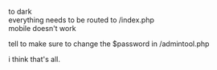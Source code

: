 to dark  
everything needs to be routed to /index.php  
mobile doesn't work  
  
tell to make sure to change the $password in /admintool.php  
  
i think that's all.  
